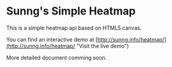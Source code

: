 Sunng's Simple Heatmap
======================

This is a simple heatmap api based on HTML5 canvas.

You can find an interactive demo at [http://sunng.info/heatmap/](http://sunng.info/heatmap/ "Visit the live demo")

More detailed document comming soon.



